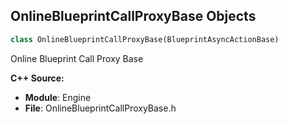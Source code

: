 ## OnlineBlueprintCallProxyBase Objects

```python
class OnlineBlueprintCallProxyBase(BlueprintAsyncActionBase)
```

Online Blueprint Call Proxy Base

**C++ Source:**

- **Module**: Engine
- **File**: OnlineBlueprintCallProxyBase.h

<a id="unreal.AchievementQueryCallbackProxy"></a>